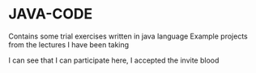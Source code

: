 # JAVA-CODE
Contains some trial exercises written in java language
Example projects from the lectures I have been taking

I can see that I can participate here, I accepted the invite blood
